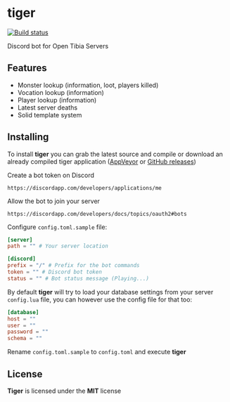 # tiger

[![Build status](https://ci.appveyor.com/api/projects/status/lh43r8owobd0g6fv?svg=true)](https://ci.appveyor.com/project/Raggaer/tiger)

Discord bot for Open Tibia Servers

## Features

- Monster lookup (information, loot, players killed)
- Vocation lookup (information)
- Player lookup (information)
- Latest server deaths
- Solid template system

## Installing

To install **tiger** you can grab the latest source and compile or download an already compiled tiger application ([AppVeyor](https://ci.appveyor.com/project/Raggaer/tiger) or [GitHub releases](https://github.com/Raggaer/tiger/releases))

Create a bot token on Discord

`https://discordapp.com/developers/applications/me`

Allow the bot to join your server

`https://discordapp.com/developers/docs/topics/oauth2#bots`

Configure `config.toml.sample` file:

```toml
[server]
path = "" # Your server location 

[discord]
prefix = "/" # Prefix for the bot commands
token = "" # Discord bot token
status = "" # Bot status message (Playing...)
```

By default **tiger** will try to load your database settings from your server `config.lua` file, you can however use the config file for that too:

```toml
[database]
host = ""
user = ""
password = ""
schema = ""
```

Rename `config.toml.sample` to `config.toml` and execute **tiger**

## License

**Tiger** is licensed under the **MIT** license